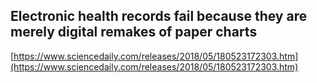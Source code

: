 ## Electronic health records fail because they are merely digital remakes of paper charts
  
  [https://www.sciencedaily.com/releases/2018/05/180523172303.htm](https://www.sciencedaily.com/releases/2018/05/180523172303.htm)